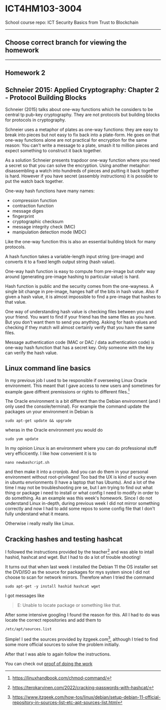 # ICT4HM103-3004
School course repo: ICT Security Basics from Trust to Blockchain


***
## Choose correct branch for viewing the homework
***

## Homework 2

## Schneier 2015: Applied Cryptography: Chapter 2 - Protocol Building Blocks

Schneier (2015) talks about one-way functions which he considers to be central tp pub-key cryptography. They are not protocols but building blocks for protocols in cryptography.

Schneier uses a metaphor of plates as one-way functions: they are easy to break into pieces but not easy to fix back into a plate-form. He goes on that one-way functions alone are not practical for encryption for the same reason:
You can't write a message to a plate, smash it to million pieces and expect something to construct it back together.

As a solution Schneier presents trapdoor one-way function where you need a secret so that you can solve the encryption. Using another metaphor: disassembling a watch into hundreds of pieces and putting it back together is hard. However if you have secret (assembly instructions) it is possible to put the watch back together.

One-way hash functions have many names:
- compression function
- contraction function
- message diges
- fingerprint
- cryptographic checksum
- message integrity check (MIC)
- manipulation detection mode (MDC)

Like the one-way function this is also an essential building block for many protocols.

A hash function takes a variable-length input string (pre-image) and converts it to a fixed length output string  (hash value).

One-way hash function is easy to compute from pre-image but otehr way around (generating pre-image hashing to particular value) is hard.

Hash function is public and the security comes from the one-wayness. A single bit change in pre-image, hanges half of the bits in hash value. Also if given a hash value, it is almost impossible to find a pre-image that hashes to that value.

One way of understanding hash value is checking files between you and your friend. You want to find if your friend has the same files as you have. But you don't want them to send you anything. Asking for hash values and checking if they match will almost certainly verify that you have the same files.

Message authentication code (MAC or DAC / data authentication code) is one-way hash function that has a secret key. Only someone with the key can verify the hash value. 

## Linux command line basics

In my previous job I used to be responsible if overseeing Linux Oracle environment. This meant that I gave access to new users and sometimes for example gave diffrent premissions or rights to different files.[^linux] 

The Oracle environment is a bit different than the Debian environment (and I only used the console/terminal).
For example the command update the packages un your environment in Debian is
```
sudo apt-get update && upgrade 
```

wheras in the Oracle environment you would do
```
sudo yum update
```
In my opinion Linux is an environment where you can do professional stuff very efficicently. I like how convenient it is to 

```
nano newbashcript.sh
```
and then make it into a cronjob. And you can do them in your personal environment without root-privileges!
Too bad the UX is kind of sucky even in ubuntu envrionments (I have a laptop that has Ubuntu). And a lot of the time I may not be troubleshooting pre se, but I am trying to find out what thing or package i need to install or what config I need to modify in order to do something.
As an example was this week's homework. Since I do not understand Linux in-depth, during previous week I did not mirror something correctly and now I had to add some repos to some config file that I don't fully understand what it means.

Otherwise i really really like Linux.

## Cracking hashes and testing hashcat

I followed the instructions provided by the teacher[^instructions] and was able to intall hashid, hashcat and wget. But I had to do a lot of trouble shooting!

It turns out that when last week I installed the Debian 11 the OS installer set the DVD/ISO as the source for packages for mys system since I did not choose to scan for network mirrors.
Therefore when I tried the command 

```
sudo apt-get -y install hashid hashcat wget
```

I got messages like 
> E: Unable to locate package
or something like that.

After some intensive googling I found the reason for this. All I had to do was locate the correct repositories and add them to 

```
/etc/apt/sources.list
```

Simple! I sed the sources provided by itzgeek.com[^problem], although I tried to find some more official sources to solve the problem initially.

After that I was able to again follow the instructions.

You can check out [proof of doing the work](/pics/)


[^linux]: https://linuxhandbook.com/chmod-command/
[^instructions]: https://terokarvinen.com/2022/cracking-passwords-with-hashcat/
[^problem]: https://www.itzgeek.com/how-tos/linux/debian/setup-debian-11-official-repository-in-sources-list-etc-apt-sources-list.html